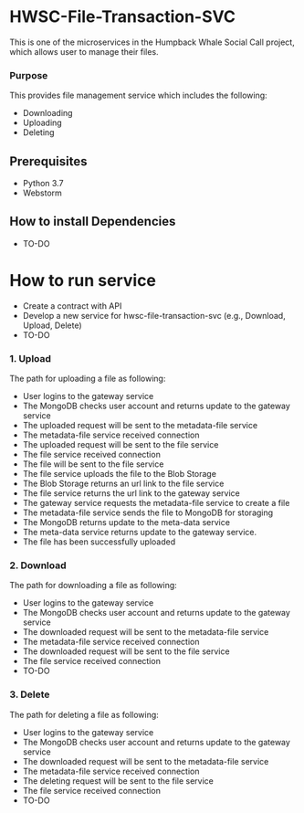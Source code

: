 # HWSC-File-Transaction-SVC
This is one of the microservices in the Humpback Whale Social Call project, which allows user to manage their files. 
### Purpose

This provides file management service which includes the following:
  - Downloading
  - Uploading
  - Deleting
## Prerequisites
- Python 3.7
- Webstorm

## How to install Dependencies
 - TO-DO

# How to run service
- Create a contract with API
- Develop a new service for hwsc-file-transaction-svc (e.g., Download, Upload, Delete)
- TO-DO

### 1. Upload
The path for uploading a file as following:
- User logins to the gateway service
- The MongoDB checks user account and returns update to the gateway service
- The uploaded request will be sent to the metadata-file service
- The metadata-file service received connection
- The uploaded request will be sent to the file service
- The file service received connection
- The file will be sent to the file service
- The file service uploads the file to the Blob Storage
- The Blob Storage returns an url link to the file service
- The file service returns the url link to the gateway service
- The gateway service requests the metadata-file service to create a file
- The metadata-file service sends the file to MongoDB for storaging
- The MongoDB returns update to the meta-data service
- The meta-data service returns update to the gateway service.
- The file has been successfully uploaded 
### 2. Download
The path for downloading a file as following:
- User logins to the gateway service
- The MongoDB checks user account and returns update to the gateway service
- The downloaded request will be sent to the metadata-file service
- The metadata-file service received connection
- The downloaded request will be sent to the file service
- The file service received connection
- TO-DO
### 3. Delete
The path for deleting a file as following:
- User logins to the gateway service
- The MongoDB checks user account and returns update to the gateway service
- The downloaded request will be sent to the metadata-file service
- The metadata-file service received connection
- The deleting request will be sent to the file service
- The file service received connection
- TO-DO
